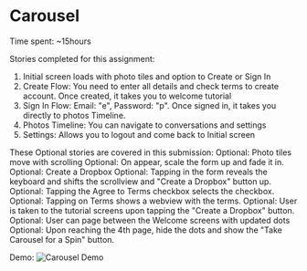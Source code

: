 # Carousel

Time spent: ~15hours

Stories completed for this assignment:
1. Initial screen loads with photo tiles and option to Create or Sign In
2. Create Flow: You need to enter all details and check terms to create account. Once created, it takes you to welcome tutorial
3. Sign In Flow: Email: "e", Password: "p". Once signed in, it takes you directly to photos Timeline.
4. Photos Timeline: You can navigate to conversations and settings
5. Settings: Allows you to logout and come back to Initial screen

These Optional stories are covered in this submission:
Optional: Photo tiles move with scrolling
Optional: On appear, scale the form up and fade it in.
Optional: Create a Dropbox
Optional: Tapping in the form reveals the keyboard and shifts the scrollview and "Create a Dropbox" button up.
Optional: Tapping the Agree to Terms checkbox selects the checkbox.
Optional: Tapping on Terms shows a webview with the terms.
Optional: User is taken to the tutorial screens upon tapping the "Create a Dropbox" button.
Optional: User can page between the Welcome screens with updated dots
Optional: Upon reaching the 4th page, hide the dots and show the "Take Carousel for a Spin" button.

Demo:
![Carousel Demo](http://cdn.makeagif.com/media/2-15-2016/rfU3sZ.gif)
